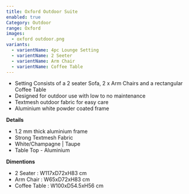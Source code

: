 ```yaml
---
title: Oxford Outdoor Suite
enabled: true
Category: Outdoor
range: Oxford
images:
  - oxford outdoor.png
variants:
  - varientName: 4pc Lounge Setting
  - varientName: 2 Seeter
  - varientName: Arm Chair
  - varientName: Coffee Table
---
```


* Setting Consists of a 2 seater Sofa, 2 x Arm Chairs and a rectangular Coffee Table
* Designed for outdoor use with low to no maintenance
* Textmesh outdoor fabric for easy care
* Aluminium white powder coated frame


**Details**
* 1.2 mm thick aluminium frame
* Strong Textmesh Fabric
* White/Champagne | Taupe
* Table Top - Aluminium


**Dimentions**
* 2 Seater : W117xD72xH83 cm
* Arm Chair : W65xD72xH83 cm
* Coffee Table : W100xD54.5xH56 cm